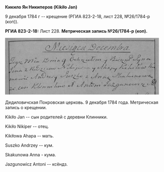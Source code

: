 **Кикило Ян Никиперов (Kikiło Jan)**

9 декабря 1784 г -- крещение (РГИА 823-2-18, лист 228, №26/1784-р
(коп)).

**РГИА 823-2-18:** Лист 228. **Метрическая запись №26/1784-р (коп).**

![](./media/858999aafe7ecfe97769071505c424ceffc1cf09.png)

Дедиловичская Покровская церковь. 9 декабря 1784 года. Метрическая
запись о крещении.

Kikiło Jan -- сын родителей с деревни Клинники.

Kikiło Nikiper -- отец.

Kikiłowa Ahapa -- мать.

Suszko Andrzey -- кум.

Skakunowa Anna - кума.

Jazgunowicz Antoni -- ксёндз.
